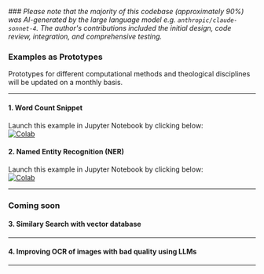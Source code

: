 *### Please note that the majority of this codebase (approximately 90%) was AI-generated by the large language model e.g. `anthropic/claude-sonnet-4`.
The author's contributions included the initial design, code review, integration, and comprehensive testing.*

### **Examples as Prototypes**  
Prototypes for different computational methods and theological disciplines will be updated on a monthly basis.  

---

#### **1. Word Count Snippet**  
Launch this example in Jupyter Notebook by clicking below:  
[![Colab](https://mybinder.org/badge_logo.svg)](https://hub.bwjupyter.de/hub/user-redirect/lab/tree/NamedEntityRecognition.ipynb)

#### **2. Named Entity Recognition (NER)**  
Launch this example in Jupyter Notebook by clicking below:  
[![Colab](https://mybinder.org/badge_logo.svg)](https://hub.bwjupyter.de/hub/user-redirect/lab/tree/word-count.ipynb)  

---
### **Coming soon**

#### **3. Similary Search with vector database**  
---

#### **4. Improving OCR of images with bad quality using LLMs**  
---
